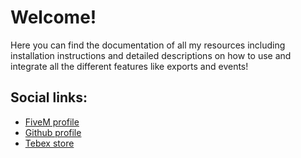 
# Welcome!

Here you can find the documentation of all my resources including installation instructions and 
detailed descriptions on how to use and integrate all the different features like exports and 
events!

## Social links:

* [FiveM profile](https://fivem.kiminaze.de/)
* [Github profile](https://git.kiminaze.de/)
* [Tebex store](https://tbx.kiminaze.de/)
